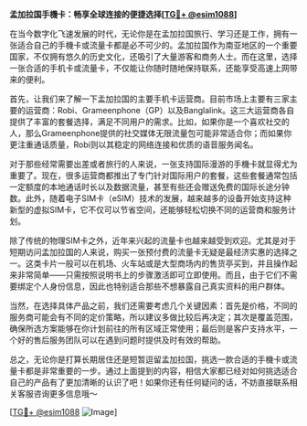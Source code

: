 **孟加拉国手機卡：畅享全球连接的便捷选择[[TG💪+ @esim1088](https://t.me/s/esim1088)]**

在当今数字化飞速发展的时代，无论你是在孟加拉国旅行、学习还是工作，拥有一张适合自己的手機卡或流量卡都是必不可少的。孟加拉国作为南亚地区的一个重要国家，不仅拥有悠久的历史文化，还吸引了大量游客和商务人士。而在这里，选择一张合适的手机卡或流量卡，不仅能让你随时随地保持联系，还能享受高速上网带来的便利。

首先，让我们来了解一下孟加拉国的主要手机卡运营商。目前市场上主要有三家主要的运营商：Robi、Grameenphone（GP）以及Banglalink。这三大运营商各自提供了丰富的套餐选择，满足不同用户的需求。比如，如果你是一个喜欢社交的人，那么Grameenphone提供的社交媒体无限流量包可能非常适合你；而如果你更注重通话质量，Robi则以其稳定的网络连接和优质的语音服务闻名。

对于那些经常需要出差或者旅行的人来说，一张支持国际漫游的手機卡就显得尤为重要了。现在，很多运营商都推出了专门针对国际用户的套餐，这些套餐通常包括一定额度的本地通话时长以及数据流量，甚至有些还会赠送免费的国际长途分钟数。此外，随着电子SIM卡（eSIM）技术的发展，越来越多的设备开始支持这种新型的虚拟SIM卡，它不仅可以节省空间，还能够轻松切换不同的运营商和服务计划。

除了传统的物理SIM卡之外，近年来兴起的流量卡也越来越受到欢迎。尤其是对于短期访问孟加拉国的人来说，购买一张预付费的流量卡无疑是最经济实惠的选择之一。这类卡片一般可以在机场、火车站或是大型商场内的售货亭买到，并且操作起来非常简单——只需按照说明书上的步骤激活即可立即使用。而且，由于它们不需要绑定个人身份信息，因此也特别适合那些不想暴露自己真实资料的用户群体。

当然，在选择具体产品之前，我们还需要考虑几个关键因素：首先是价格，不同的服务商可能会有不同的定价策略，所以建议多做比较后再决定；其次是覆盖范围，确保所选方案能够在你计划前往的所有区域正常使用；最后则是客户支持水平，一个好的售后服务团队可以在遇到问题时提供及时有效的帮助。

总之，无论你是打算长期居住还是短暂逗留孟加拉国，挑选一款合适的手機卡或流量卡都是非常重要的一步。通过上面提到的内容，相信大家都已经对如何挑选适合自己的产品有了更加清晰的认识了吧！如果你还有任何疑问的话，不妨直接联系相关客服咨询更多信息哦～

[[TG💪+ @esim1088](https://t.me/s/esim1088) ![Image](https://i.postimg.cc/4NQfJmqS/Snipaste-2025-05-13-00-14-12.png)]